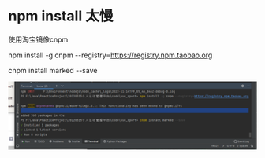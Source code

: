 # npm install 太慢

使用淘宝镜像cnpm

npm install -g cnpm --registry=https://registry.npm.taobao.org

cnpm install marked --save

![image-20221115165924979](../../Typora/image-20221115165924979.png)







